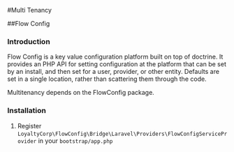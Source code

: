 #Multi Tenancy

##Flow Config

### Introduction

Flow Config is a key value configuration platform built on top of doctrine.
 It provides an PHP API for setting configuration at the platform that can be set by an install, and then set for a
 user, provider, or other entity. Defaults are set in a single location, rather than scattering them through the code.
 
 Multitenancy depends on the FlowConfig package.

### Installation

1. Register `LoyaltyCorp\FlowConfig\Bridge\Laravel\Providers\FlowConfigServiceProvider` in your `bootstrap/app.php`
